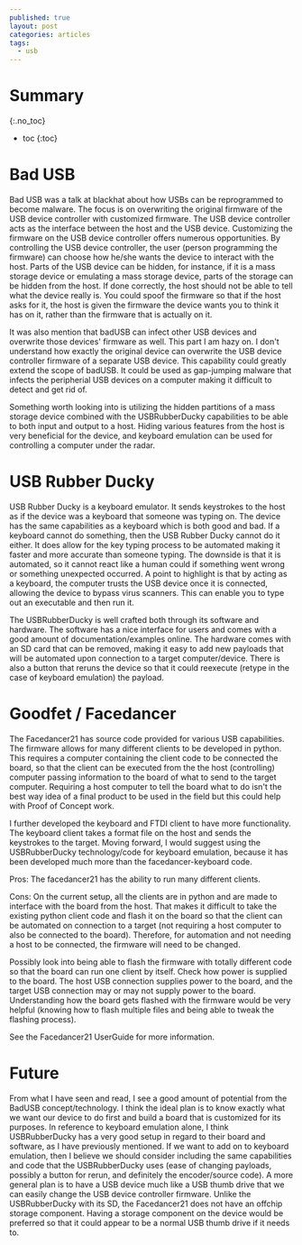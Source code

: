 ```yaml
---
published: true
layout: post
categories: articles
tags:
  - usb
---
```

# Summary
{:.no_toc}

* toc
{:toc}


# Bad USB

Bad USB was a talk at blackhat about how USBs can be reprogrammed to become malware. The focus is on overwriting the original firmware of the USB device controller with customized firmware. The USB device controller acts as the interface between the host and the USB device. Customizing the firmware on the USB device controller offers numerous opportunities. By controlling the USB device controller, the user (person programming the firmware) can choose how he/she wants the device to interact with the host. Parts of the USB device can be hidden, for instance, if it is a mass storage device or emulating a mass storage device, parts of the storage can be hidden from the host. If done correctly, the host should not be able to tell what the device really is. You could spoof the firmware so that if the host asks for it, the host is given the firmware the device wants you to think it has on it, rather than the firmware that is actually on it.

It was also mention that badUSB can infect other USB devices and overwrite those devices' firmware as well. This part I am hazy on. I don't understand how exactly the original device can overwrite the USB device controller firmware of a separate USB device. This capability could greatly extend the scope of badUSB. It could be used as gap-jumping malware that infects the peripherial USB devices on a computer making it difficult to detect and get rid of.

Something worth looking into is utilizing the hidden partitions of a mass storage device combined with the USBRubberDucky capabilities to be able to both input and output to a host. Hiding various features from the host is very beneficial for the device, and keyboard emulation can be used for controlling a computer under the radar.

 

# USB Rubber Ducky

USB Rubber Ducky is a keyboard emulator. It sends keystrokes to the host as if the device was a keyboard that someone was typing on. The device has the same capabilities as a keyboard which is both good and bad. If a keyboard cannot do something, then the USB Rubber Ducky cannot do it either. It does allow for the key typing process to be automated making it faster and more accurate than someone typing. The downside is that it is automated, so it cannot react like a human could if something went wrong or something unexpected occurred. A point to highlight is that by acting as a keyboard, the computer trusts the USB device once it is connected, allowing the device to bypass virus scanners. This can enable you to type out an executable and then run it.

The USBRubberDucky is well crafted both through its software and hardware. The software has a nice interface for users and comes with a good amount of documentation/examples online. The hardware comes with an SD card that can be removed, making it easy to add new payloads that will be automated upon connection to a target computer/device. There is also a button that reruns the device so that it could reexecute (retype in the case of keyboard emulation) the payload.

 

# Goodfet / Facedancer

The Facedancer21 has source code provided for various USB capabilities. The firmware allows for many different clients to be developed in python. This requires a computer containing the client code to be connected the board, so that the client can be executed from the the host (controlling) computer passing information to the board of what to send to the target computer. Requiring a host computer to tell the board what to do isn't the best way idea of a final product to be used in the field but this could help with Proof of Concept work.

I further developed the keyboard and FTDI client to have more functionality. The keyboard client takes a format file on the host and sends the keystrokes to the target. Moving forward, I would suggest using the USBRubberDucky technology/code for keyboard emulation, because it has been developed much more than the facedancer-keyboard code.

Pros: The facedancer21 has the ability to run many different clients.

Cons: On the current setup, all the clients are in python and are made to interface with the board from the host. That makes it difficult to take the existing python client code and flash it on the board so that the client can be automated on connection to a target (not requiring a host computer to also be connected to the board). Therefore, for automation and not needing a host to be connected, the firmware will need to be changed.

Possibly look into being able to flash the firmware with totally different code so that the board can run one client by itself. Check how power is supplied to the board. The host USB connection supplies power to the board, and the target USB connection may or may not supply power to the board. Understanding how the board gets flashed with the firmware would be very helpful (knowing how to flash multiple files and being able to tweak the flashing process).

See the Facedancer21 UserGuide for more information.

 

# Future

From what I have seen and read, I see a good amount of potential from the BadUSB concept/technology. I think the ideal plan is to know exactly what we want our device to do first and build a board that is customized for its purposes. In reference to keyboard emulation alone, I think USBRubberDucky has a very good setup in regard to their board and software, as I have previously mentioned. If we want to add on to keyboard emulation, then I believe we should consider including the same capabilities and code that the USBRubberDucky uses (ease of changing payloads, possibly a button for rerun, and definitely the encoder/source code). A more general plan is to have a USB device much like a USB thumb drive that we can easily change the USB device controller firmware. Unlike the USBRubberDucky with its SD, the Facedancer21 does not have an offchip storage component. Having a storage component on the device would be preferred so that it could appear to be a normal USB thumb drive if it needs to.
